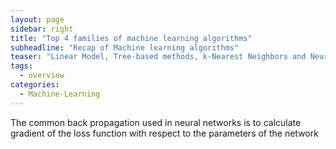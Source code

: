 ```yaml
---
layout: page
sidebar: right
title: "Top 4 families of machine learning algorithms"
subheadline: "Recap of Machine learning algorithms"
teaser: "Linear Model, Tree-based methods, k-Nearest Neighbors and Neural Nets"
tags:
  - overview
categories:
  - Machine-Learning
---
```


The common back propagation used in neural networks is to calculate gradient of the loss function with respect to the parameters of the network